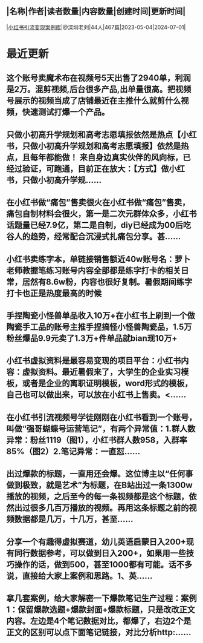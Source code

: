 |名称|作者|读者数量|内容数量|创建时间|更新时间|
---
|[小红书引流变现案例库](https://xiaobot.net/p/hongcao?refer=0b133df9-27dc-423b-8101-639049001c13)|@深圳老刘|44人|467篇|2023-05-04|2024-07-01|

# 最近更新
## 这个账号卖魔术布在视频号5天出售了2940单，利润是2万。混剪视频,后台很多产品,出单量很高。把视频号展示的视频当成了店铺最近在主推什么就剪什么视频，快速测试打爆一个产品。
## 只做小初高升学规划和高考志愿填报依然是热点【小红书，只做小初高升学规划和高考志愿填报】依然是热点，且每年都能做！ 来自身边真实伙伴的风向标，已经过验证，可跑通，目前正在放大：【方式】做小红书，只做小初高升学规......
## 在小红书做“痛包”售卖很火在小红书做“痛包”售卖，痛包自制材料会很火，第一是二次元群体众多，小红书话题量已经7.9亿，第二是自制，diy已经成为00后吃谷人的趋势，经常配合沉浸式扎痛包分享。甚......
## 小红书卖练字本，单链接销售额近40w账号名：萝卜老师教握笔练习账号内容全部都是练字打卡的相关日常，居然有8.6w粉，内容也很好复制。暑假期间练字打卡也正是热度最高的时候
## 手捏陶瓷小怪兽单品收入10万+在小红书上刷到一个做陶瓷手工品的账号主推手捏搞怪小怪兽陶瓷品，1.5万粉丝爆品9.9元卖了1.3万+件单品就bian现10万+
## 小红书虚拟资料是最容易变现的项目平台：小红书内容：虚拟资料。最近暑假来了，大学生的企业实习模板，或者是企业的离职证明模板，word形式的模板，自己也可以做出来，可以放在小红书上售卖。<......
## 在小红书引流视频号学徒刚刚在小红书看到一个账号，叫做“强哥蝴蝶号运营笔记”，有两个异常值：1.群人数异常：粉丝1119（图1），小红书群人数958，入群率85%（图2）2.笔记异常：一直怼......
## 出过爆款的标题，一直用还会爆。这位博主以“任何事做到极致，就是艺术”为标题，在B站出过一条1300w播放的视频，之后至今的每一条视频都是这个标题，依然出过很多几百万播放的视频。再用这条标题之前的视频数据都是几万，十几万，甚至......
## 分享一个有趣得虚拟赛道，幼儿英语启蒙日入200+现有同行数据参考，可以做到日入200+，如果用一些技巧操作的话，做到500，甚至1000都有可能。话不多说，直接给大家上案例和思路。1、英......
## 拿几套案例，给大家解密一下爆款笔记生产过程：案例1：保留爆款选题+爆款封面+爆款标题，只是改改正文内容。左边是4个笔记数据对比，都爆了，右边2个是正文的区别可以点下面笔记链接，对比分析​http:......

